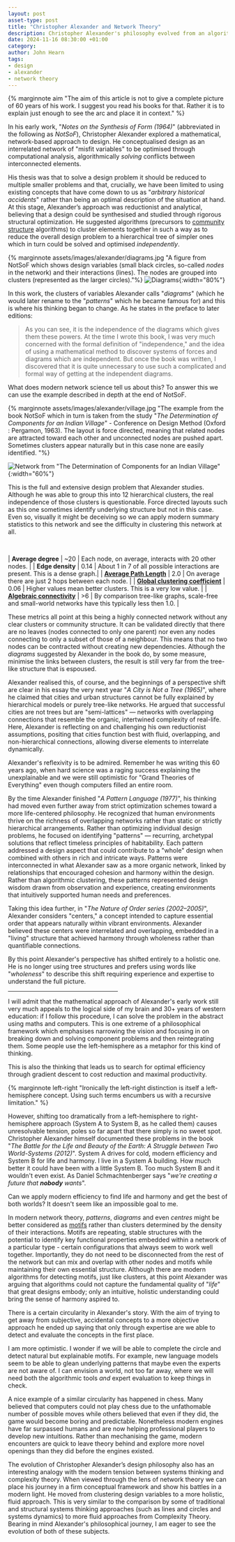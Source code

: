 ```yaml
---
layout: post
asset-type: post
title: "Christopher Alexander and Network Theory"
description: Christopher Alexander's philosophy evolved from an algorithmic to an experience based framework. Can we get the best of both worlds?
date: 2024-11-16 08:30:00 +01:00
category: 
author: John Hearn
tags: 
- design
- alexander
- network theory
---
```


{% marginnote aim "The aim of this article is not to give a complete picture of 60 years of his work. I suggest you read his books for that. Rather it is to explain just enough to see the arc and place it in context." %}

In his early work, "_Notes on the Synthesis of Form (1964)_" (abbreviated in the following as _NotSoF_), Christopher Alexander explored a mathematical, network-based approach to design. He conceptualised design as an interrelated network of "misfit variables" to be optimised through computational analysis, algorithmically _solving_ conflicts between interconnected elements. 

 His thesis was that to solve a design problem it should be reduced to multiple smaller problems and that, crucially, we have been limited to using existing concepts that have come down to us as "_arbitrary historical accidents_" rather than being an optimal description of the situation at hand. At this stage, Alexander’s approach was reductionist and analytical, believing that a design could be synthesised and studied through rigorous structural optimization. He suggested algorithms (precursors to [community structure](https://en.wikipedia.org/wiki/Community_structure) algorithms) to cluster elements together in such a way as to reduce the overall design problem to a hierarchical tree of simpler ones which in turn could be solved and optimised _independently_.

{% marginnote assets/images/alexander/diagrams.jpg "A figure from NotSoF which shows design variables (small black circles, so-called _nodes_ in the network) and their interactions (lines). The nodes are grouped into clusters (represented as the larger circles)."%}
![Diagrams](/assets/images/alexander/diagrams.jpg){:width="80%"}

In this work, the clusters of variables Alexander calls "_diagrams_" (which he would later rename to the "_patterns_" which he became famous for) and this is where his thinking began to change. As he states in the preface to later editions:

> As you can see, it is the independence of the diagrams which gives them these powers. At the time I wrote this book, I was very much concerned with the formal definition of "independence," and the idea of using a mathematical method to discover systems of forces and diagrams which are independent. But once the book was written, I discovered that it is quite unnecessary to use such a complicated and formal way of getting at the independent diagrams.

What does modern network science tell us about this? To answer this we can use the example described in depth at the end of NotSoF.

{% marginnote assets/images/alexander/village.jpg "The example from the book NotSoF which in turn is taken from the study \"_The De­termination of Components for an Indian Village_\" - Conference on Design Method (Oxford : Pergamon, 1963). The layout is force directed, meaning that related nodes are attracted toward each other and unconnected nodes are pushed apart. Sometimes clusters appear naturally but in this case none are easily identified. "%}

![Network from "The De­termination of Components for an Indian Village"](/assets/images/alexander/village.jpg){:width="60%"}

This is the full and extensive design problem that Alexander studies. Although he was able to group this into 12 hierarchical clusters, the real independence of those clusters is questionable. Force directed layouts such as this one sometimes identify underlying structure but not in this case. Even so, visually it might be deceiving so we can apply modern summary statistics to this network and see the difficulty in clustering this network at all.

<br/>

| **Average degree**    | ~20    | Each node, on average, interacts with 20 other nodes. |
| **Edge density**  | 0.14 | About 1 in 7 of all possible interactions are present. This is a dense graph.|
| **[Average Path Length](https://en.wikipedia.org/wiki/Average_path_length)** | 2.0 | On average there are just 2 hops between each node. |
| **[Global&nbsp;clustering&nbsp;coefficient](https://en.wikipedia.org/wiki/Clustering_coefficient#Global_clustering_coefficient)** | 0.06 | Higher values mean better clusters. This is a very low value. |
| **[Algebraic connectivity](https://en.wikipedia.org/wiki/Algebraic_connectivity)**    | >6 | By comparison tree-like graphs, scale-free and small-world networks have this typically less then 1.0. |

These metrics all point at this being a highly connected network without any clear clusters or community structure. It can be validated directly that there are no leaves (nodes connected to only one parent) nor even any nodes connecting to only a subset of those of a neighbour. This means that no two nodes can be contracted without creating new dependencies. Although the _diagrams_ suggested by Alexander in the book do, by some measure, minimise the links between clusters, the result is still very far from the tree-like structure that is espoused. 

Alexander realised this, of course, and the beginnings of a perspective shift are clear in his essay the very next year "_A City is Not a Tree (1965)_", where he claimed that cities and urban structures cannot be fully explained by hierarchical models or purely tree-like networks. He argued that successful cities are not trees but are "semi-lattices" — networks with overlapping connections that resemble the organic, intertwined complexity of real-life. Here, Alexander is reflecting on and challenging his own reductionist assumptions, positing that cities function best with fluid, overlapping, and non-hierarchical connections, allowing diverse elements to interrelate dynamically. 

Alexander's reflexivity is to be admired. Remember he was writing this 60 years ago, when hard science was a raging success explaining the unexplainable and we were still optimistic for "Grand Theories of Everything" even though computers filled an entire room.  

By the time Alexander finished "_A Pattern Language (1977)_", his thinking had moved even further away from strict optimization schemes toward a more life-centered philosophy. He recognized that human environments thrive on the richness of overlapping networks rather than static or strictly hierarchical arrangements. Rather than optimizing individual design problems, he focused on identifying "patterns" — recurring, archetypal solutions that reflect timeless principles of habitability. Each pattern addressed a design aspect that could contribute to a "whole" design when combined with others in rich and intricate ways. Patterns were interconnected in what Alexander saw as a more organic network, linked by relationships that encouraged cohesion and harmony within the design. Rather than algorithmic clustering, these patterns represented design wisdom drawn from observation and experience, creating environments that intuitively supported human needs and preferences.

Taking this idea further, in "_The Nature of Order series (2002–2005)_", Alexander considers "centers," a concept intended to capture essential order that appears naturally within vibrant environments. Alexander believed these centers were interrelated and overlapping, embedded in a "living" structure that achieved harmony through wholeness rather than quantifiable connections. 

By this point Alexander's perspective has shifted entirely to a holistic one. He is no longer using tree structures and prefers using words like \"_wholeness_\" to describe this shift requiring experience and expertise to understand the full picture. 

<hr class="slender" width="50%"/>

I will admit that the mathematical approach of Alexander's early work still very much appeals to the logical side of my brain and 30+ years of western education: if I follow this procedure, I can solve the problem in the abstract using maths and computers. This is one extreme of a philosophical framework which emphasises narrowing the vision and focusing in on breaking down and solving component problems and then reintegrating them. Some people use the left-hemisphere as a metaphor for this kind of thinking. 

This is also the thinking that leads us to search for optimal efficiency through gradient descent to cost reduction and maximal productivity. 

{% marginnote left-right "Ironically the left-right distinction is itself a left-hemisphere concept. Using such terms encumbers us with a recursive limitation." %}

However, shifting too dramatically from a left-hemisphere to right-hemisphere approach (System A to System B, as he called them) causes unresolvable tension, poles so far apart that there simply is no sweet spot. Christopher Alexander himself documented these problems in the book "_The Battle for the Life and Beauty of the Earth: A Struggle between Two World-Systems (2012)_". System A drives for cold, modern efficiency and System B for life and harmony. I live in a System A building. How much better it could have been with a little System B. Too much System B and it wouldn't even exist. As Daniel Schmachtenberger says "_we're creating a future that **nobody** wants_". 

Can we apply modern efficiency to find life and harmony and get the best of both worlds? It doesn't seem like an impossible goal to me.

In modern network theory, _patterns_, _diagrams_ and even _centres_ might be better considered as [motifs](https://en.wikipedia.org/wiki/Network_motif) rather than clusters determined by the density of their interactions. Motifs are repeating, stable structures with the potential to identify key functional properties embedded within a network of a particular type - certain configurations that always seem to work well together. Importantly, they do not need to be disconnected from the rest of the network but can mix and overlap with other nodes and motifs while maintaining their own essential structure. Although there are modern algorithms for detecting motifs, just like clusters, at this point Alexander was arguing that algorithms could not capture the fundamental quality of "_life_" that great designs embody; only an intuitive, holistic understanding could bring the sense of harmony aspired to.

There is a certain circularity in Alexander's story. With the aim of trying to get away from subjective, accidental concepts to a more objective approach he ended up saying that only through expertise are we able to detect and evaluate the concepts in the first place. 

I am more optimistic. I wonder if we will be able to complete the circle and detect natural but explainable motifs. For example, new language models seem to be able to glean underlying patterns that maybe even the experts are not aware of. I can envision a world, not too far away, where we will need both the algorithmic tools _and_ expert evaluation to keep things in check.

A nice example of a similar circularity has happened in chess. Many believed that computers could not play chess due to the unfathomable number of possible moves while others believed that even if they did, the game would become boring and predictable. Nonetheless modern engines have far surpassed humans and are now helping professional players to develop new intuitions. Rather than mechanising the game, modern encounters are quick to leave theory behind and explore more novel openings than they did before the engines existed.

The evolution of Christopher Alexander’s design philosophy also has an interesting analogy with the modern tension between systems thinking and complexity theory. When viewed through the lens of network theory we can place his journey in a firm conceptual framework and show his battles in a modern light. He moved from clustering design variables to a more holistic, fluid approach. This is very similar to the comparison by some of traditional and structural systems thinking approaches (such as lines and circles and systems dynamics) to more fluid approaches from Complexity Theory. Bearing in mind Alexander's philosophical journey, I am eager to see the evolution of both of these subjects.


